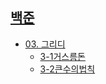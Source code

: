 ## [백준](https://www.acmicpc.net/)
* [03. 그리디](https://github.com/jinlongbin/algorithm-python/tree/main/이코테/03.그리디)
  * [3-1거스름돈](https://github.com/jinlongbin/algorithm-python/blob/main/이코테/03.그리디/3-1거스름돈.md)
  * [3-2큰수의법칙](https://github.com/jinlongbin/algorithm-python/blob/main/이코테/03.그리디/3-2큰수의법칙.md)